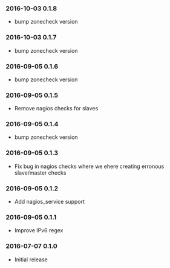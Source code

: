 ### 2016-10-03 0.1.8
* bump zonecheck version

### 2016-10-03 0.1.7
* bump zonecheck version

### 2016-09-05 0.1.6
* bump zonecheck version

### 2016-09-05 0.1.5
* Remove nagios checks for slaves

### 2016-09-05 0.1.4
* bump zonecheck version

### 2016-09-05 0.1.3
* Fix bug in nagios checks where we ehere creating erronous slave/master checks

### 2016-09-05 0.1.2
* Add nagios_service support

### 2016-09-05 0.1.1
* Improve IPv6 regex

### 2016-07-07 0.1.0
* Initial release

